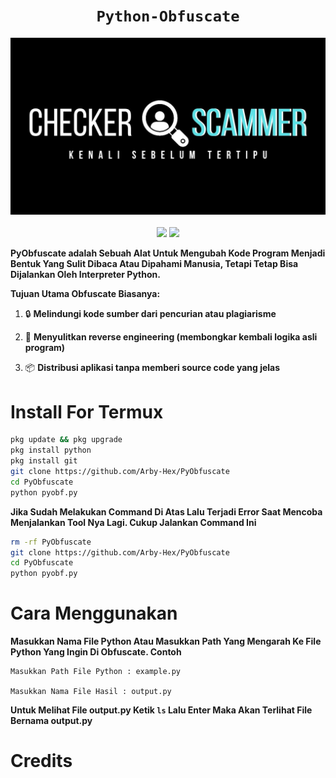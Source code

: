 <h1 align="center"><code>Python-Obfuscate</code></h1> <p align="center"> <img src="https://github.com/ViewTechOrg/Server/blob/main/Checker-Scammer/img/photo_2025-06-29_21-34-12.jpg" width="590"><br><br>
  <img src="https://img.shields.io/static/v1?label=Daemon+Community&color=green&message=+&logo=nano&logoColor=white&style=for-the-badge">
    <img src="https://img.shields.io/static/v1?label=ArbyHex&color=green&message=+&logo=nano&logoColor=white&style=for-the-badge">
  
**PyObfuscate adalah Sebuah Alat Untuk Mengubah Kode Program Menjadi Bentuk Yang Sulit Dibaca Atau Dipahami Manusia, Tetapi Tetap Bisa Dijalankan Oleh Interpreter Python.**

**Tujuan Utama Obfuscate Biasanya:**

1. 🔒 **Melindungi kode sumber dari pencurian atau plagiarisme**


2. 🚫 **Menyulitkan reverse engineering (membongkar kembali logika asli program)**


3. 📦 **Distribusi aplikasi tanpa memberi source code yang jelas**

# Install For Termux
```bash
pkg update && pkg upgrade
pkg install python
pkg install git
git clone https://github.com/Arby-Hex/PyObfuscate
cd PyObfuscate
python pyobf.py
```

**Jika Sudah Melakukan Command Di Atas Lalu Terjadi Error Saat Mencoba Menjalankan Tool Nya Lagi. Cukup Jalankan Command Ini**

```bash
rm -rf PyObfuscate
git clone https://github.com/Arby-Hex/PyObfuscate
cd PyObfuscate
python pyobf.py
```

# Cara Menggunakan
**Masukkan Nama File Python Atau Masukkan Path Yang Mengarah Ke File Python Yang Ingin Di Obfuscate. Contoh**
```
Masukkan Path File Python : example.py

Masukkan Nama File Hasil : output.py
```
**Untuk Melihat File output.py Ketik `ls` Lalu Enter Maka Akan Terlihat File Bernama output.py**

# Credits
